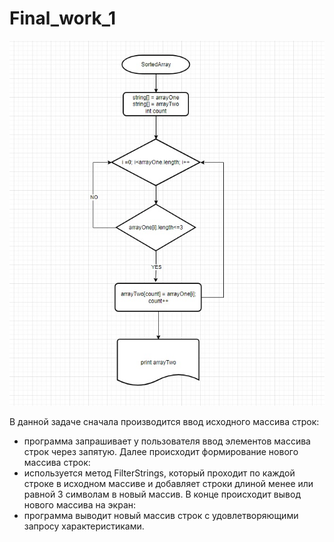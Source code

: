 ﻿# Final_work_1
![blockShema](https://github.com/Nikto-san/Final_work_1/blob/main/BlockShema.jpg)

В данной задаче сначала производится ввод исходного массива строк: 
- программа запрашивает у пользователя ввод элементов массива строк через запятую.
Далее происходит формирование нового массива строк:
- используется метод FilterStrings, который проходит по каждой строке в исходном массиве и добавляет строки длиной менее или равной 3 символам в новый массив.
В конце происходит вывод нового массива на экран:
- программа выводит новый массив строк с удовлетворяющими запросу характеристиками.
